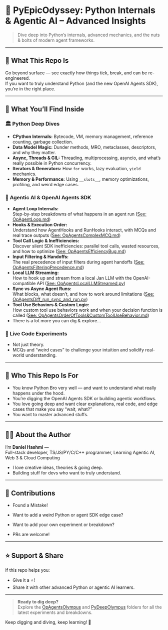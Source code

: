 # 🧠 PyEpicOdyssey: Python Internals & Agentic AI – Advanced Insights

> Dive deep into Python’s internals, advanced mechanics, and the nuts & bolts of modern agent frameworks.  

---

## 🚀 What This Repo Is

Go beyond surface — see exactly how things tick, break, and can be re-engineered.  
If you want to truly understand Python (and the new OpenAI Agents SDK), you’re in the right place.

---

## 🧩 What You’ll Find Inside

### 🏛️ **Python Deep Dives**
- **CPython Internals:** Bytecode, VM, memory management, reference counting, garbage collection.
- **Data Model Magic:** Dunder methods, MRO, metaclasses, descriptors, and why they matter.
- **Async, Threads & GIL:** Threading, multiprocessing, asyncio, and what’s really possible in Python concurrency.
- **Iterators & Generators:** How `for` works, lazy evaluation, `yield` mechanics.
- **Memory & Performance:** Using `__slots__`, memory optimizations, profiling, and weird edge cases.

### 🤖 **Agentic AI & OpenAI Agents SDK**
- **Agent Loop Internals:**  
  Step-by-step breakdowns of what happens in an agent run ([See: OpAgentLoop.md](OpAgentsOlympus/OpAgentLoop.md))
- **Hooks & Execution Order:**  
  Understand how AgentHooks and RunHooks interact, with MCQs and real trace outputs ([See: OpAgentsComplexMCQ.md](OpAgentsOlympus/OpAgentsComplexMCQ.md))
- **Tool Call Logic & Inefficiencies:**  
  Discover silent SDK inefficiencies: parallel tool calls, wasted resources, and how to optimize ([See: OpAgentsEfficiencyBug.md](OpAgentsOlympus/OpAgentsEfficiencyBug.md))
- **Input Filtering & Handoffs:**  
  The real precedence of input filters during agent handoffs ([See: OpAgentsFilteringPrecedence.md](OpAgentsOlympus/OpAgentsFilteringPrecedence.md))
- **Local LLM Streaming:**  
  How to hook up and stream from a local Jan LLM with the OpenAI-compatible API ([See: OpAgentsLocalLLMStreamed.py](OpAgentsOlympus/OpAgentsLocalLLMStreamed.py))
- **Sync vs Async Agent Runs:**  
  What blocks, what doesn’t, and how to work around limitations ([See: OpAgentsDiff_run_sync_and_run.py](OpAgentsOlympus/OpAgentsDiff_run_sync_and_run.py))
- **Tool Use Behaviors & Custom Logic:**  
  How custom tool use behaviors work and when your decision function is called ([See: OpAgentsOrderOfTools&CustomToolUseBehavior.md](OpAgentsOlympus/OpAgentsOrderOfTools%26CustomToolUseBehavior.md))
- There is a lot more you can dig & explore...
  
### 🧪 **Live Code Experiments**
- Not just theory.
- MCQs and “weird cases” to challenge your intuition and solidify real-world understanding.

---

## 🎯 Who This Repo Is For

- You know Python Bro very well — and want to understand what really happens under the hood.
- You’re digging the OpenAI Agents SDK or building agentic workflows.
- You love going deep and want clear explanations, real code, and edge cases that make you say “wait, what?”
- You want to master advanced stuffs.

---

## 👨‍💻 About the Author

I’m **Daniel Hashmi** —  
Full-stack developer, TS/JS/PY/C/C++ programmer, Learning Agentic AI, Web 3 & Cloud Computing

- I love creative ideas, theories & going deep.
- Building stuff for devs who want to truly understand.

---

## 🤝 Contributions

- Found a Mistake!

- Want to add a weird Python or agent SDK edge case?

- Want to add your own experiment or breakdown?  

- PRs are welcome!  

---

## ⭐ Support & Share

If this repo helps you:
- Give it a ⭐!  
- Share it with other advanced Python or agentic AI learners.

---

> **Ready to dig deep?**  
> Explore the [OpAgentsOlympus](./OpAgentsOlympus/) and [PyDeepOlympus](./PyDeepOlympus/) folders for all the latest experiments and breakdowns.

Keep digging and diving, keep learning! 🚀
